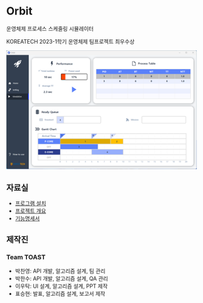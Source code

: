# Orbit
운영체제 프로세스 스케줄링 시뮬레이터

KOREATECH 2023-1학기 운영체제 팀프로젝트 최우수상

![Application demo](demo.png)

## 자료실
- [프로그램 설치](https://github.com/LazoYoung/toast-os/releases)
- [프로젝트 개요](https://file.notion.so/f/f/44c71e57-9d74-496f-a879-bdc789627a19/adeba1c4-914e-4085-957a-d12441369766/CSE132_04_report_final_ver2.pdf?table=block&id=c81d4a87-9e7e-4b86-9ecb-035be0ac81b2&spaceId=44c71e57-9d74-496f-a879-bdc789627a19&expirationTimestamp=1729224000000&signature=LsTJ3AyUDjJmjjYgzyTvLxrWKFcldX9GVhuRWpTdEy8&downloadName=CSE132_04_report_final_ver2.pdf)
- [기능명세서](https://www.notion.so/Scheduler-API-adfdeb0754d94d7eb195fc12540fbe5e)

## 제작진
### Team TOAST
- 박찬영: API 개발, 알고리즘 설계, 팀 관리
- 박한수: API 개발, 알고리즘 설계, QA 관리
- 이우탁: UI 설계, 알고리즘 설계, PPT 제작
- 표승현: 발표, 알고리즘 설계, 보고서 제작
